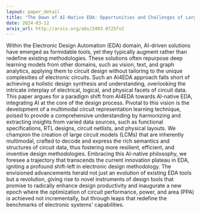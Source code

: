 ```yaml
---
layout: paper_detail
title: "The Dawn of AI-Native EDA: Opportunities and Challenges of Large Circuit Models"
date: 2024-03-12
arxiv_url: http://arxiv.org/abs/2403.07257v2
---
```


Within the Electronic Design Automation (EDA) domain, AI-driven solutions have emerged as formidable tools, yet they typically augment rather than redefine existing methodologies. These solutions often repurpose deep learning models from other domains, such as vision, text, and graph analytics, applying them to circuit design without tailoring to the unique complexities of electronic circuits. Such an AI4EDA approach falls short of achieving a holistic design synthesis and understanding, overlooking the intricate interplay of electrical, logical, and physical facets of circuit data. This paper argues for a paradigm shift from AI4EDA towards AI-native EDA, integrating AI at the core of the design process. Pivotal to this vision is the development of a multimodal circuit representation learning technique, poised to provide a comprehensive understanding by harmonizing and extracting insights from varied data sources, such as functional specifications, RTL designs, circuit netlists, and physical layouts. We champion the creation of large circuit models (LCMs) that are inherently multimodal, crafted to decode and express the rich semantics and structures of circuit data, thus fostering more resilient, efficient, and inventive design methodologies. Embracing this AI-native philosophy, we foresee a trajectory that transcends the current innovation plateau in EDA, igniting a profound shift-left in electronic design methodology. The envisioned advancements herald not just an evolution of existing EDA tools but a revolution, giving rise to novel instruments of design tools that promise to radically enhance design productivity and inaugurate a new epoch where the optimization of circuit performance, power, and area (PPA) is achieved not incrementally, but through leaps that redefine the benchmarks of electronic systems' capabilities.
